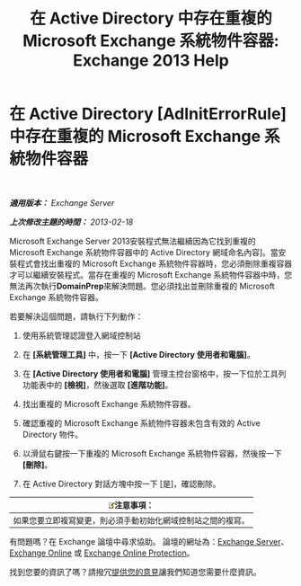 ﻿---
title: '在 Active Directory 中存在重複的 Microsoft Exchange 系統物件容器: Exchange 2013 Help'
TOCTitle: 在 Active Directory 中存在重複的 Microsoft Exchange 系統物件容器
ms:assetid: cd0f45ab-89de-4653-b50d-c1157c2329d5
ms:mtpsurl: https://technet.microsoft.com/zh-tw/library/ms.exch.setupreadiness.adiniterrorrule(v=EXCHG.150)
ms:contentKeyID: 50474272
ms.date: 05/21/2018
mtps_version: v=EXCHG.150
ms.translationtype: MT
---

# 在 Active Directory [AdInitErrorRule] 中存在重複的 Microsoft Exchange 系統物件容器

 

_**適用版本：** Exchange Server_

_**上次修改主題的時間：** 2013-02-18_

Microsoft Exchange Server 2013安裝程式無法繼續因為它找到重複的 Microsoft Exchange 系統物件容器中的 Active Directory 網域命名內容\]。當安裝程式會找出重複的 Microsoft Exchange 系統物件容器時，您必須刪除重複容器才可以繼續安裝程式。當存在重複的 Microsoft Exchange 系統物件容器中時，您無法再次執行**DomainPrep**來解決問題。您必須找出並刪除重複的 Microsoft Exchange 系統物件容器。

若要解決這個問題，請執行下列動作：

1.  使用系統管理認證登入網域控制站

2.  在 **\[系統管理工具\]** 中，按一下 **\[Active Directory 使用者和電腦\]**。

3.  在 **\[Active Directory 使用者和電腦\]** 管理主控台窗格中，按一下位於工具列功能表中的 **\[檢視\]**，然後選取 **\[進階功能\]**。

4.  找出重複的 Microsoft Exchange 系統物件容器。

5.  確認重複的 Microsoft Exchange 系統物件容器未包含有效的 Active Directory 物件。

6.  以滑鼠右鍵按一下重複的 Microsoft Exchange 系統物件容器，然後按一下 **\[刪除\]**。

7.  在 Active Directory 對話方塊中按一下 \[是\]，確認刪除。

<table>
<thead>
<tr class="header">
<th><img src="images/Bb124558.note(EXCHG.150).gif" title="注意事項" alt="注意事項" />注意事項：</th>
</tr>
</thead>
<tbody>
<tr class="odd">
<td>如果您要立即複寫變更，則必須手動初始化網域控制站之間的複寫。</td>
</tr>
</tbody>
</table>


有問題嗎？在 Exchange 論壇中尋求協助。 論壇的網址為：[Exchange Server](https://go.microsoft.com/fwlink/p/?linkid=60612)、 [Exchange Online](https://go.microsoft.com/fwlink/p/?linkid=267542) 或 [Exchange Online Protection](https://go.microsoft.com/fwlink/p/?linkid=285351)。

找到您要的資訊了嗎？請撥冗[提供您的意見](mailto:exsetuphelpfeedback@microsoft.com?subject=exchange%202013%20setup%20help%20feedbac)讓我們知道您需要什麼資訊。

